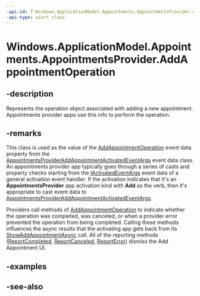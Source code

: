 ```yaml
---
-api-id: T:Windows.ApplicationModel.Appointments.AppointmentsProvider.AddAppointmentOperation
-api-type: winrt class
---
```


<!-- Class syntax.
public class AddAppointmentOperation : Windows.ApplicationModel.Appointments.AppointmentsProvider.IAddAppointmentOperation
-->

# Windows.ApplicationModel.Appointments.AppointmentsProvider.AddAppointmentOperation

## -description
Represents the operation object associated with adding a new appointment. Appointments provider apps use this info to perform the operation.

## -remarks
This class is used as the value of the [AddAppointmentOperation](../windows.applicationmodel.activation/appointmentsprovideraddappointmentactivatedeventargs_addappointmentoperation.md) event data property from the [AppointmentsProviderAddAppointmentActivatedEventArgs](../windows.applicationmodel.activation/appointmentsprovideraddappointmentactivatedeventargs.md) event data class. An appointments provider app typically goes through a series of casts and property checks starting from the [IActivatedEventArgs](../windows.applicationmodel.activation/iactivatedeventargs.md) event data of a general activation event handler. If the activation indicates that it's an **AppointmentsProvider** app activation kind with **Add** as the verb, then it's appropriate to cast event data to [AppointmentsProviderAddAppointmentActivatedEventArgs](../windows.applicationmodel.activation/appointmentsprovideraddappointmentactivatedeventargs.md).

Providers call methods of [AddAppointmentOperation](addappointmentoperation.md) to indicate whether the operation was completed, was canceled, or when a provider error prevented the operation from being completed. Calling these methods influences the async results that the activating app gets back from its [ShowAddAppointmentAsync](../windows.applicationmodel.appointments/appointmentmanager_showaddappointmentasync.md) call. All of the reporting methods ([ReportCompleted](addappointmentoperation_reportcompleted.md), [ReportCanceled](addappointmentoperation_reportcanceled.md), [ReportError](addappointmentoperation_reporterror.md)) dismiss the Add Appointment UI.

## -examples

## -see-also